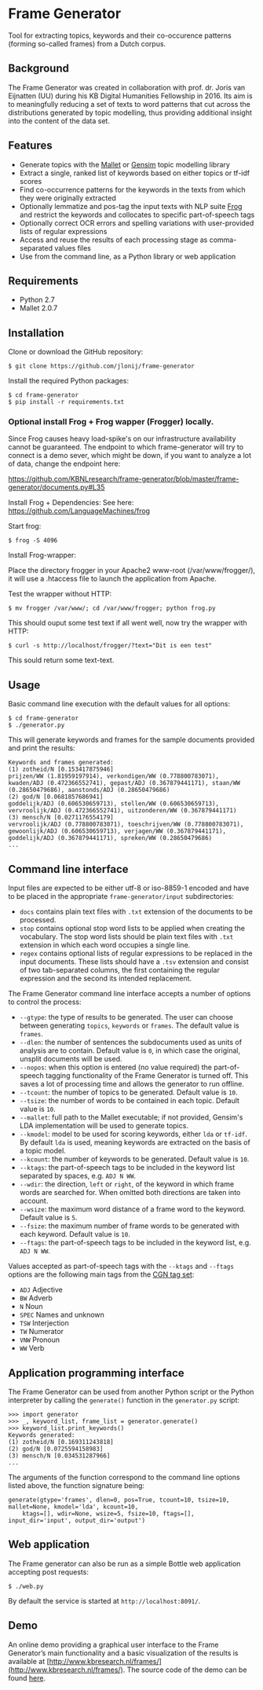 # Frame Generator

Tool for extracting topics, keywords and their co-occurence patterns (forming so-called frames) from a Dutch corpus.

## Background

The Frame Generator was created in collaboration with prof. dr. Joris van Eijnatten (UU) during his KB Digital Humanities Fellowship in 2016. Its aim is to meaningfully reducing a set of texts to word patterns that cut across the distributions generated by topic modelling, thus providing additional insight into the content of the data set.

## Features
 
- Generate topics with the [Mallet](http://mallet.cs.umass.edu) or [Gensim](https://radimrehurek.com/gensim/) topic modelling library
- Extract a single, ranked list of keywords based on either topics or tf-idf scores
- Find co-occurrence patterns for the keywords in the texts from which they were originally extracted
- Optionally lemmatize and pos-tag the input texts with NLP suite [Frog](https://languagemachines.github.io/frog/) and restrict the keywords and collocates to specific part-of-speech tags
- Optionally correct OCR errors and spelling variations with user-provided lists of regular expressions
- Access and reuse the results of each processing stage as comma-separated values files
- Use from the command line, as a Python library or web application

## Requirements

- Python 2.7
- Mallet 2.0.7

## Installation

Clone or download the GitHub repository:

```
$ git clone https://github.com/jlonij/frame-generator
```

Install the required Python packages:

```
$ cd frame-generator
$ pip install -r requirements.txt
```

### Optional install Frog + Frog wapper (Frogger) locally.

Since Frog causes heavy load-spike's on our infrastructure availability cannot be guaranteed.
The endpoint to which frame-generator will try to connect is a demo sever,
which might be down, if you want to analyze a lot of data, change the endpoint
here:

https://github.com/KBNLresearch/frame-generator/blob/master/frame-generator/documents.py#L35

Install Frog + Dependencies:
See here: https://github.com/LanguageMachines/frog

Start frog: 
```
$ frog -S 4096
```
Install Frog-wrapper:

Place the directory frogger in your Apache2 www-root (/var/www/frogger/),
it will use a .htaccess file to launch the application from Apache.

Test the wrapper without HTTP:

```
$ mv frogger /var/www/; cd /var/www/frogger; python frog.py
```

This should ouput some test text if all went well, now try the wrapper with HTTP:
```
$ curl -s http://localhost/frogger/?text="Dit is een test"
```
This sould return some text-text.

## Usage

Basic command line execution with the default values for all options:

```
$ cd frame-generator
$ ./generator.py
```

This will generate keywords and frames for the sample documents provided and print the results:

```
Keywords and frames generated:
(1) zotheid/N [0.153417875946]
prijzen/WW (1.81959197914), verkondigen/WW (0.778800783071), kwaden/ADJ (0.472366552741), gepast/ADJ (0.367879441171), staan/WW (0.28650479686), aanstonds/ADJ (0.28650479686)
(2) god/N [0.0681857686941]
goddelijk/ADJ (0.606530659713), stellen/WW (0.606530659713), vervroolijk/ADJ (0.472366552741), uitzonderen/WW (0.367879441171)
(3) mensch/N [0.0271176554179]
vervroolijk/ADJ (0.778800783071), toeschrijven/WW (0.778800783071), gewoonlijk/ADJ (0.606530659713), verjagen/WW (0.367879441171), goddelijk/ADJ (0.367879441171), spreken/WW (0.28650479686)
...
```

## Command line interface

Input files are expected to be either utf-8 or iso-8859-1 encoded and have to be placed in the appropriate `frame-generator/input` subdirectories: 

- `docs` contains plain text files with `.txt` extension of the documents to be processed.
- `stop` contains optional stop word lists to be applied when creating the vocabulary. The stop word lists should be plain text files with `.txt` extension in which each word occupies a single line.
- `regex` contains optional lists of regular expressions to be replaced in the input documents. These lists should have a `.tsv` extension and consist of two tab-separated columns, the first containing the regular expression and the second its intended replacement.

The Frame Generator command line interface accepts a number of options to control the process:

- `--gtype`: the type of results to be generated. The user can choose between generating `topics`, `keywords` or `frames`. The default value is `frames`.
- `--dlen`: the number of sentences the subdocuments used as units of analysis are to contain. Default value is `0`, in which case the original, unsplit documents will be used.
- `--nopos`: when this option is entered (no value required) the part-of-speech tagging functionality of the Frame Generator is turned off. This saves a lot of processing time and allows the generator to run offline.
- `--tcount`:  the number of topics to be generated. Default value is `10`.
- `--tsize`: the number of words to be contained in each topic. Default value is `10`.
- `--mallet`: full path to the Mallet executable; if not provided, Gensim's LDA implementation will be used to generate topics.
- `--kmodel`: model to be used for scoring keywords, either `lda` or `tf-idf`. By default `lda` is used, meaning keywords are extracted on the basis of a topic model.
- `--kcount`: the number of keywords to be generated. Default value is `10`.
- `--ktags`: the part-of-speech tags to be included in the keyword list separated by spaces, e.g. `ADJ N WW`. 
- `--wdir`: the direction, `left` or `right`, of the keyword in which frame words are searched for. When omitted both directions are taken into account.
- `--wsize`: the maximum word distance of a frame word to the keyword. Default value is `5`.
- `--fsize`: the maximum number of frame words to be generated with each keyword. Default value is `10`.
- `--ftags`: the part-of-speech tags to be included in the keyword list, e.g. `ADJ N WW`.

Values accepted as part-of-speech tags with the `--ktags` and `--ftags` options are the following main tags from the [CGN tag set](http://lands.let.ru.nl/cgn/doc_Dutch/topics/version_1.0/annot/pos_tagging/tg_prot.pdf):

- `ADJ` Adjective
- `BW` Adverb
- `N` Noun
- `SPEC` Names and unknown
- `TSW` Interjection
- `TW` Numerator
- `VNW` Pronoun
- `WW` Verb
	
## Application programming interface

The Frame Generator can be used from another Python script or the Python interpreter by calling the `generate()` function in the `generator.py` script:

```
>>> import generator
>>> _, keyword_list, frame_list = generator.generate()
>>> keyword_list.print_keywords()
Keywords generated:
(1) zotheid/N [0.169311243818]
(2) god/N [0.0725594158983]
(3) mensch/N [0.034531287966]
...
```

The arguments of the function correspond to the command line options listed above, the function signature being:

```
generate(gtype='frames', dlen=0, pos=True, tcount=10, tsize=10, mallet=None, kmodel='lda', kcount=10,
	ktags=[], wdir=None, wsize=5, fsize=10, ftags=[], input_dir='input', output_dir='output')
```

## Web application

The Frame generator can also be run as a simple Bottle web application accepting post requests:

```
$ ./web.py
```

By default the service is started at `http://localhost:8091/`.

## Demo

An online demo providing a graphical user interface to the Frame Generator’s main functionality and a basic visualization of the results is available at [http://www.kbresearch.nl/frames/](http://www.kbresearch.nl/frames/). The source code of the demo can be found [here](https://github.com/jlonij/frame-generator-gui).
